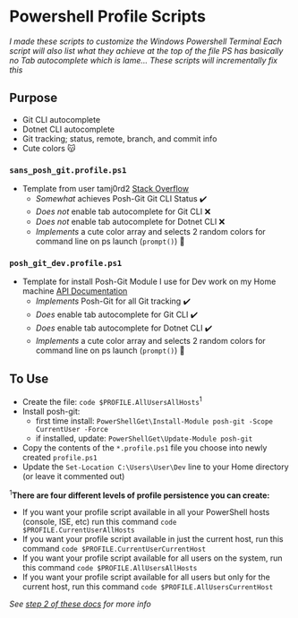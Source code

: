 # Powershell Profile Scripts

_I made these scripts to customize the Windows Powershell Terminal_
_Each script will also list what they achieve at the top of the file_
_PS has basically no Tab autocomplete which is lame..._
_These scripts will incrementally fix this_

## Purpose
- Git CLI autocomplete
- Dotnet CLI autocomplete
- Git tracking; status, remote, branch, and commit info
- Cute colors 😽

### `sans_posh_git.profile.ps1`
- Template from user tamj0rd2 [Stack Overflow](https://stackoverflow.com/a/44411205/20575174)
  - _Somewhat_ achieves Posh-Git Git CLI Status :heavy_check_mark:
  - _Does not_ enable tab autocomplete for Git CLI :x:
  - _Does not_ enable tab autocomplete for Dotnet CLI :x:
  - _Implements_ a cute color array and selects 2 random colors for command line on ps launch (`prompt()`) 🦝

### `posh_git_dev.profile.ps1`
- Template for install Posh-Git Module I use for Dev work on my Home machine [API Documentation](https://github.com/dahlbyk/posh-git/wiki/Customizing-Your-PowerShell-Prompt#v1x---customizing-the-posh-git-prompt)
  - _Implements_ Posh-Git for all Git tracking :heavy_check_mark:
  - _Does_ enable tab autocomplete for Git CLI :heavy_check_mark:
  - _Does_ enable tab autocomplete for Dotnet CLI :heavy_check_mark:
  - _Implements_ a cute color array and selects 2 random colors for command line on ps launch (`prompt()`) 🐯

## To Use
- Create the file: `code $PROFILE.AllUsersAllHosts`<sup>1</sup>
- Install posh-git:
    - first time install: `PowerShellGet\Install-Module posh-git -Scope CurrentUser -Force`
    - if installed, update: `PowerShellGet\Update-Module posh-git`
- Copy the contents of the `*.profile.ps1` file you choose into newly created `profile.ps1`
- Update the `Set-Location C:\Users\User\Dev` line to your Home directory (or leave it commented out)

<sup>1</sup>**There are four different levels of profile persistence you can create:**
- If you want your profile script available in all your PowerShell hosts (console, ISE, etc) run this command `code $PROFILE.CurrentUserAllHosts`
- If you want your profile script available in just the current host, run this command `code $PROFILE.CurrentUserCurrentHost`
- If you want your profile script available for all users on the system, run this command `code $PROFILE.AllUsersAllHosts`
- If you want your profile script available for all users but only for the current host, run this command `code $PROFILE.AllUsersCurrentHost`

_See [step 2 of these docs](https://github.com/dahlbyk/posh-git?tab=readme-ov-file#step-2-import-posh-git-from-your-powershell-profile) for more info_
